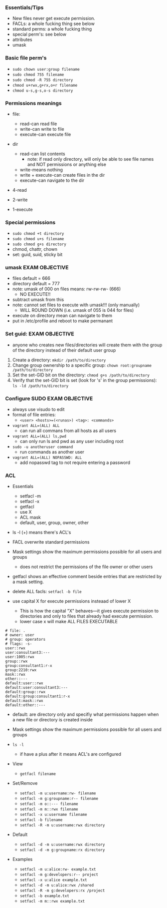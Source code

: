 ### Essentials/Tips
* New files never get execute permission.
* FACLs: a whole fucking thing see below
* standard perms: a whole fucking thing
* special perm's: see below
* attributes
* umask

### Basic file perm's
* `sudo chown user:group filename`
* `sudo chmod 755 filename`
* `sudo chmod -R 755 directory`
* `chmod u+rwx,g+rx,o+r filename`
* `chmod u-s,g-s,o-s directory`


### Permissions meanings
* file:
    * read-can read file
    * write-can write to file
    * execute-can execute file
* dir
    * read-can list contents
        * note: if read only directory, will only be able to see file names and NOT permissions or anything else
    * write-means nothing
    * write + execute-can create files in the dir
    * execute-can navigate to the dir

* 4-read
* 2-write
* 1-execute

### Special permissions
* `sudo chmod +t directory`
* `sudo chmod u+s filename`
* `sudo chmod g+s directory`
* chmod, chattr, chown
* set: guid, suid, sticky bit


### umask EXAM OBJECTIVE
* files default = 666
* directory default = 777
* note: umask of 000 on files means: rw-rw-rw- (666)
    * NO EXECUTE!!
* subtract umask from this
* note: cannot set files to execute with umask!!! (only manually)
    * WILL ROUND DOWN (i.e. umask of 055 is 044 for files)
* execute on directory mean can navigate to them
* put in /etc/profile and reboot to make permanant



### Set guid: EXAM OBJECTIVE
* anyone who creates new files/directories will create them with the group of the directory instead of their default user group
1. Create a directory: `mkdir /path/to/directory`
2. Change group ownership to a specific group: `chown root:groupname /path/to/directory`
3. Set the set-GID bit on the directory: `chmod g+s /path/to/directory`
4. Verify that the set-GID bit is set (look for 's' in the group permissions): `ls -ld /path/to/directory`


### Configure SUDO EXAM OBJECTIVE
* always use visudo to edit
* format of file entries:
    * `<user> <hosts>=(<runas>) <tag>: <commands>`
* `vagrant ALL=(ALL) ALL`
    * can run all commans from all hosts as all users
* `vagrant ALL=(ALL) ls,pwd`
    * can only run ls and pwd as any user including root
* `sudo -u anotheruser command`
    * run commands as another user
* `vagrant ALL=(ALL) NOPASSWD: ALL`
    * add nopasswd tag to not require entering a password


### ACL

* Essentials
    * setfacl -m 
    * setfacl -x
    * getfacl
    * use X
    * ACL mask
    * default, user, group, owner, other




* ls -l (+) means there's ACL's
* FACL overwrite standard permissions
* Mask settings show the maximum permissions possible for all users and groups
    * does not restrict the permissions of the file owner or other users
* getfacl shows an effective comment beside entries that are restricted by a mask setting.
* delete ALL facls: `setfacl -b file`
* use capital X for execute permissions insteaad of lower X
    * This is how the capital "X" behaves—it gives execute permission to directories and only to files that already had execute permission.
    * lower case x will make ALL FILES EXECUTABLE

```
# file: .
# owner: user
# group: operators
# flags: -s-
user::rwx
user:consultant3:---
user:1005:rwx
group::rwx
group:consultant1:r-x
group:2210:rwx
mask::rwx
other::---
default:user::rwx
default:user:consultant3:---
default:group::rwx
default:group:consultant1:r-x
default:mask::rwx
default:other::---
```
* default: are directory only and specifiy what permissions happen when a new file or directory is created inside
* Mask settings show the maximum permissions possible for all users and groups


* `ls -l`
    * if have a plus after it means ACL's are configured
    
* View
    * `getfacl filename`
* Set/Remove
    * `setfacl -m u:username:rw- filename`
    * `setfacl -m g:groupname:r-- filename`
    * `setfacl -m o::--- filename`
    * `setfacl -m m::rwx filename`
    * `setfacl -x u:username filename`
    * `setfacl -b filename`
    * `setfacl -R -m u:username:rwx directory`
* Default
    * `setfacl -d -m u:username:rwx directory`
    * `setfacl -d -m g:groupname:rx directory`
* Examples
    * `setfacl -m u:alice:rw- example.txt`
    * `setfacl -m g:developers:r-- project`
    * `setfacl -x u:alice example.txt`
    * `setfacl -d -m u:alice:rwx /shared`
    * `setfacl -R -m g:developers:rx /project`
    * `setfacl -b example.txt`
    * `setfacl -m m::rwx example.txt`




